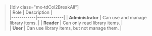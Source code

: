 

> [!div class="mx-tdCol2BreakAll"]  
> | Role | Description |  
> |------------|-------------| 
> | **Administrator** | Can use and manage library items. |
> | **Reader** | Can only read library items. |  
> | **User** | Can use library items, but not manage them. |  